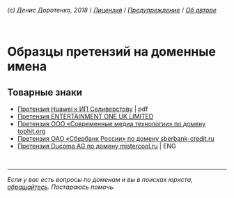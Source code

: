 *(c) Денис Доротенко, 2018* / *[Лицензия](https://github.com/xCounsel/kardamon/blob/master/Russian/LICENSE.md)* / *[Предупреждение](https://github.com/xCounsel/kardamon/blob/master/Russian/DISCLAIMER.md)* / *[Об авторе](http://dorotenko.pro/about/)*

<br/>

# Образцы претензий на доменные имена

## Товарные знаки

* [Претензия Huawei к ИП Селиверстову](https://www.google.com/url?sa=t&rct=j&q=&esrc=s&source=web&cd=4&cad=rja&uact=8&ved=2ahUKEwiPkNvnsszdAhVqpIsKHTB-CRUQFjADegQIBxAC&url=http%3A%2F%2Fteron.ru%2Findex.php%3Fapp%3Dcore%26module%3Dattach%26section%3Dattach%26attach_id%3D1000390&usg=AOvVaw20repAdJ6zFkzCJe6n1MWZ) | pdf
* [Претензия ENTERTAINMENT ONE UK LIMITED](https://imeupravo.ru/vopros/zdravstvuyte-prishla-pretenziya-chto-predprinyat-zaranee-blagodaren-ot-predstavitelya-pravoobladate-2619)
* [Претензия ООО «Современные медиа технологии» по домену tophit.org](https://domenforum.net/showthread.php?t=102571)
* [Претензия ОАО «Сбербанк России» по домену sberbank-credit.ru](https://domenforum.net/archive/index.php/t-132812.html)
* [Претензия Ducoma AG по домену mistercool.ru](https://domenforum.net/archive/index.php/t-10798.html) | ENG

<br/>

----
*Если у вас есть вопросы по доменам и вы в поисках юриста, [обращайтесь](http://dorotenko.pro/contact/). Постараюсь помочь.* 
